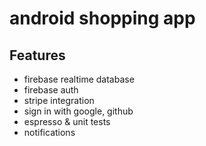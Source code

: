 # android shopping app

## Features
- firebase realtime database
- firebase auth
- stripe integration
- sign in with google, github
- espresso & unit tests
- notifications
